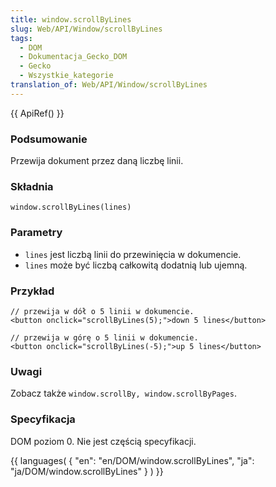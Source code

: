 ```yaml
---
title: window.scrollByLines
slug: Web/API/Window/scrollByLines
tags:
  - DOM
  - Dokumentacja_Gecko_DOM
  - Gecko
  - Wszystkie_kategorie
translation_of: Web/API/Window/scrollByLines
---
```

{{ ApiRef() }}

### Podsumowanie

Przewija dokument przez daną liczbę linii.

### Składnia

    window.scrollByLines(lines)

### Parametry

- `lines` jest liczbą linii do przewinięcia w dokumencie.
- `lines` może być liczbą całkowitą dodatnią lub ujemną.

### Przykład

    // przewija w dół o 5 linii w dokumencie.
    <button onclick="scrollByLines(5);">down 5 lines</button>

    // przewija w górę o 5 linii w dokumencie.
    <button onclick="scrollByLines(-5);">up 5 lines</button>

### Uwagi

Zobacz także `window.scrollBy, window.scrollByPages`.

### Specyfikacja

DOM poziom 0. Nie jest częścią specyfikacji.



{{ languages( { "en": "en/DOM/window\.scrollByLines", "ja": "ja/DOM/window\.scrollByLines" } ) }}
